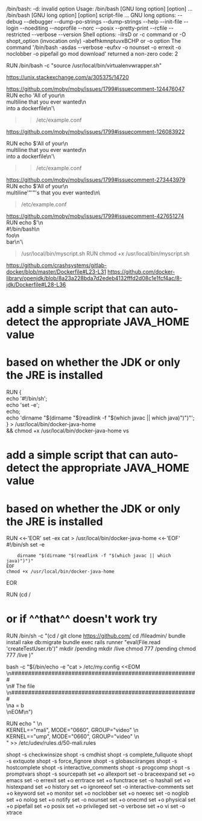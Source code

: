 /bin/bash: -d: invalid option
Usage:	/bin/bash [GNU long option] [option] ...
	/bin/bash [GNU long option] [option] script-file ...
GNU long options:
	--debug
	--debugger
	--dump-po-strings
	--dump-strings
	--help
	--init-file
	--login
	--noediting
	--noprofile
	--norc
	--posix
	--pretty-print
	--rcfile
	--restricted
	--verbose
	--version
Shell options:
	-ilrsD or -c command or -O shopt_option		(invocation only)
	-abefhkmnptuvxBCHP or -o option
The command '/bin/bash -asdas --verbose -eufxv -o nounset -o errexit -o noclobber -o pipefail go mod download' returned a non-zero code: 2





RUN /bin/bash -c "source /usr/local/bin/virtualenvwrapper.sh"







https://unix.stackexchange.com/a/305375/14720




https://github.com/moby/moby/issues/1799#issuecomment-124476047
RUN echo 'All of your\n\
multiline that you ever wanted\n\
into a dockerfile\n'\
>> /etc/example.conf



https://github.com/moby/moby/issues/1799#issuecomment-126083922


RUN echo $'All of your\n\
multiline that you ever wanted\n\
into a dockerfile\n'\
>> /etc/example.conf




https://github.com/moby/moby/issues/1799#issuecomment-273443979
RUN echo $'All of your\n\
multiline'"'"'s that you ever wanted\n\
> /etc/example.conf


https://github.com/moby/moby/issues/1799#issuecomment-427651274
RUN echo  $'\n\
  #!/bin/bash\n\
  foo\n\
  bar\n'\
  > /usr/local/bin/myscript.sh
RUN chmod +x /usr/local/bin/myscript.sh


https://github.com/crashsystems/gitlab-docker/blob/master/Dockerfile#L23-L31
https://github.com/docker-library/openjdk/blob/8a23a228bda7d2edeb4132fffd2d08c1e1fcf4ac/8-jdk/Dockerfile#L28-L36

# add a simple script that can auto-detect the appropriate JAVA_HOME value
# based on whether the JDK or only the JRE is installed
RUN { \
		echo '#!/bin/sh'; \
		echo 'set -e'; \
		echo; \
		echo 'dirname "$(dirname "$(readlink -f "$(which javac || which java)")")"'; \
	} > /usr/local/bin/docker-java-home \
	&& chmod +x /usr/local/bin/docker-java-home
vs

# add a simple script that can auto-detect the appropriate JAVA_HOME value
# based on whether the JDK or only the JRE is installed
RUN <<-'EOR'
	set -ex
	cat > /usr/local/bin/docker-java-home <<-'EOF'
		#!/bin/sh
		set -e

		dirname "$(dirname "$(readlink -f "$(which javac || which java)")")"
	EOF
	chmod +x /usr/local/bin/docker-java-home
EOR



RUN (cd /
# or if ^^that^^ doesn't work try
RUN /bin/sh -c "(cd /
    git clone https://github.com/
    cd /fileadmin/
    bundle install
    rake db:migrate
    bundle exec rails runner "eval(File.read 'createTestUser.rb')"
    mkdir /pending
    mkdir /live
    chmod 777 /pending
    chmod 777 /live
    )"


bash -c "$(/bin/echo -e "cat > /etc/my.config <<EOM\
\n########################################################\
\n# The file\
\n########################################################\
\na = b\
\nEOM\n")

RUN echo " \n\
KERNEL=="mali", MODE="0660", GROUP="video" \n\
KERNEL=="ump", MODE="0660", GROUP="video" \n\
" >> /etc/udev/rules.d/50-mali.rules







shopt -s checkwinsize
shopt -s cmdhist
shopt -s complete_fullquote
shopt -s extquote
shopt -s force_fignore
shopt -s globasciiranges
shopt -s hostcomplete
shopt -s interactive_comments
shopt -s progcomp
shopt -s promptvars
shopt -s sourcepath
set +o allexport
set -o braceexpand
set +o emacs
set -o errexit
set +o errtrace
set +o functrace
set -o hashall
set +o histexpand
set +o history
set +o ignoreeof
set -o interactive-comments
set +o keyword
set +o monitor
set +o noclobber
set +o noexec
set -o noglob
set +o nolog
set +o notify
set -o nounset
set +o onecmd
set +o physical
set +o pipefail
set +o posix
set +o privileged
set -o verbose
set +o vi
set -o xtrace
